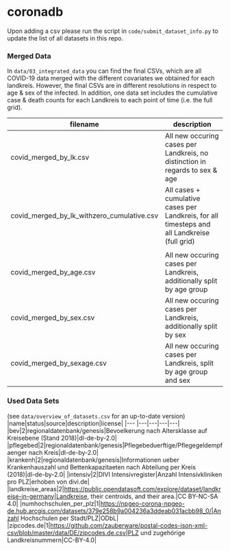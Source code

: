 # coronadb

Upon adding a csv please run the script in `code/submit_dataset_info.py` to update the list of all datasets in this repo.
### Merged Data
In `data/03_integrated_data` you can find the final CSVs,
which are all COVID-19 data merged with the different covariates we obtained for each landkreis.
However, the final CSVs are in different resolutions in respect to age & sex of the infected.
In addition, one data set includes the cumulative case & death counts for each Landkreis to each point of time (i.e. the full grid).

|filename | description|
|---|---|
| covid_merged_by_lk.csv| All new occuring cases per Landkreis, no distinction in regards to sex & age|
| covid_merged_by_lk_withzero_cumulative.csv| All cases + cumulative cases per Landkreis, for all timesteps and all Landkreise (full grid)|
||
| covid_merged_by_age.csv| All new occuring cases per Landkreis, additionally split by age group|
| covid_merged_by_sex.csv| All new occuring cases per Landkreis, additionally split by sex|
| covid_merged_by_sexage.csv| All new occuring cases per Landkreis, split by age group and sex|

### Used Data Sets 
(see `data/overview_of_datasets.csv` for an up-to-date version)
|name|status|source|description|license|
|--- |---|---|---|---|
|bev|2|regionaldatenbank/genesis|Bevoelkerung nach Altersklasse auf Kreisebene (Stand 2018)|dl-de-by-2.0|
|pflegebed|2|regionaldatenbank/genesis|Pflegebeduerftige/Pflegegeldempfaenger nach Kreis|dl-de-by-2.0|
|krankenh|2|regionaldatenbank/genesis|Informationen ueber Krankenhauszahl und Bettenkapazitaeten nach Abteilung per Kreis (2018)|dl-de-by-2.0|
|intensiv|2|DIVI Intensivregister|Anzahl Intensivkliniken pro PLZ|erhoben von divi.de|
|landkreise_areas|2|https://public.opendatasoft.com/explore/dataset/landkreise-in-germany|Landkreise, their centroids, and their area.|CC BY-NC-SA 4.0|
|numhochschulen_per_plz|1|https://npgeo-corona-npgeo-de.hub.arcgis.com/datasets/379e258b9a004236a3ddeab031acbb98_0/|Anzahl Hochschulen  per Stadt/PLZ|ODbL|
|zipcodes.de|1|https://github.com/zauberware/postal-codes-json-xml-csv/blob/master/data/DE/zipcodes.de.csv|PLZ und zugehörige Landkreisnummern|CC-BY-4.0|
